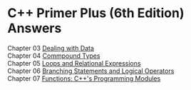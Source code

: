 # C++ Primer Plus (6th Edition) Answers

Chapter 03 [Dealing with Data](https://github.com/AdamYuWen/CPP_Primer_Plus/tree/master/Chapter03)  
Chapter 04 [Commpound Types](https://github.com/AdamYuWen/CPP_Primer_Plus/tree/master/Chapter04)  
Chapter 05 [Loops and Relational Expressions](https://github.com/AdamYuWen/CPP_Primer_Plus/tree/master/Chapter05)  
Chapter 06 [Branching Statements and Logical Operators](https://github.com/AdamYuWen/CPP_Primer_Plus/tree/master/Chapter06)  
Chapter 07 [Functions: C++'s Programming Modules](https://github.com/AdamYuWen/CPP_Primer_Plus/tree/master/Chapter07)  
